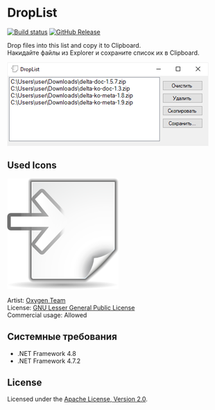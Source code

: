 # DropList

[![Build status]][appveyor]
[![GitHub Release]][releases]

Drop files into this list and copy it to Clipboard.  
Накидайте файлы из Explorer и сохраните список их в Clipboard.

![Рабочее окно приложения]

## Used Icons

![Icon]

Artist: [Oxygen Team]  
License: [GNU Lesser General Public License]  
Commercial usage: Allowed

## Системные требования

 * .NET Framework 4.8
 * .NET Framework 4.7.2

## License

Licensed under the [Apache License, Version 2.0].

[Apache License, Version 2.0]: http://www.apache.org/licenses/LICENSE-2.0 "LICENSE"

[Oxygen Team]: https://iconarchive.com/artist/oxygen-icons.org.html
[GNU Lesser General Public License]: https://www.gnu.org/licenses/lgpl-3.0.html

[appveyor]: https://ci.appveyor.com/project/diev/droplist
[releases]: https://github.com/diev/DropList/releases/latest

[Build status]: https://ci.appveyor.com/api/projects/status/a45f6pot1x4cfvdr?svg=true
[GitHub Release]: https://img.shields.io/github/release/diev/DropList.svg

[Рабочее окно приложения]: assets/images/droplist.png
[Icon]: assets/images/Actions-document-import-icon.png
